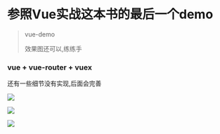 # 参照Vue实战这本书的最后一个demo

> vue-demo
>
> 效果图还可以,练练手

### vue + vue-router + vuex

还有一些细节没有实现,后面会完善

![](http://on7r0tqgu.bkt.clouddn.com/FrZG_klvhO9Jm6XTjTBOm2BDd1ge.png)

![](http://on7r0tqgu.bkt.clouddn.com/Fo875jAbg2MgFauOUwwySg97uR8k.png)

![](http://on7r0tqgu.bkt.clouddn.com/FqgHD-Gv_tWqvnwMgUPcdUE6qL_l.png)

